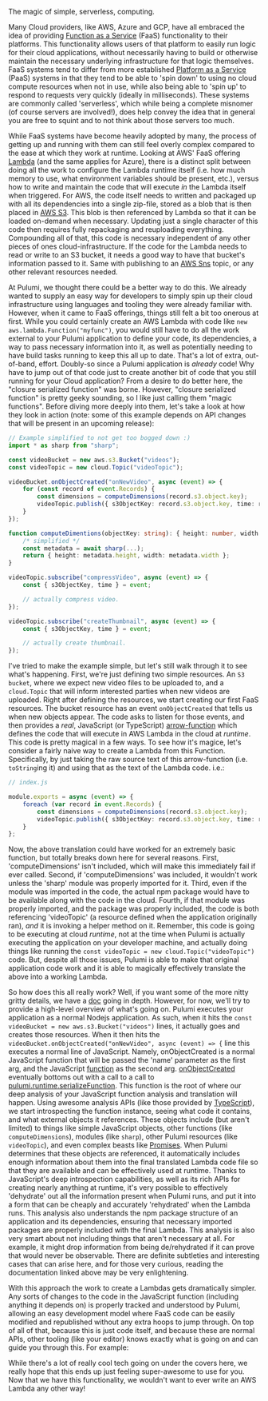 The magic of simple, serverless, computing.

Many Cloud providers, like AWS, Azure and GCP, have all embraced the idea of providing [Function as a Service](https://en.wikipedia.org/wiki/Function_as_a_service) (FaaS) functionality to their platforms.  This functionality allows users of that platform to easily run logic for their cloud applications, without necessarily having to build or otherwise maintain the necessary underlying infrastructure for that logic themselves.  FaaS systems tend to differ from more established [Platform as a Service](https://en.wikipedia.org/wiki/PaaS) (PaaS) systems in that they tend to be able to 'spin down' to using no cloud compute resources when not in use, while also being able to 'spin up' to respond to requests very quickly (ideally in milliseconds).  These systems are commonly called 'serverless', which while being a complete misnomer (of course servers are involved!), does help convey the idea that in general you are free to squint and to not think about those servers too much.

While FaaS systems have become heavily adopted by many, the process of getting up and running with them can still feel overly complex compared to the ease at which they work at runtime.  Looking at AWS' FaaS offering [Lambda](https://aws.amazon.com/lambda/) (and the same applies for Azure), there is a distinct split between doing all the work to configure the Lambda runtime itself (i.e. how much memory to use, what environment variables should be present, etc.), versus how to write and maintain the code that will execute *in* the Lambda itself when triggered.  For AWS, the code itself needs to written and packaged up with all its dependencies into a single zip-file, stored as a blob that is then placed in [AWS S3](https://aws.amazon.com/s3/).  This blob is then referenced by Lambda so that it can be loaded on-demand when necessary.  Updating just a single character of this code then requires fully repackaging and reuploading everything.  Compounding all of that, this code is necessary independent of any other pieces of ones cloud-infrastructure.  If the code for the Lambda needs to read or write to an S3 bucket, it needs a good way to have that bucket's information passed to it.  Same with publishing to an [AWS Sns](https://aws.amazon.com/sns/) topic, or any other relevant resources needed.

At Pulumi, we thought there could be a better way to do this.  We already wanted to supply an easy way for developers to simply spin up their cloud infrastructure using languages and tooling they were already familiar with.  However, when it came to FaaS offerings, things still felt a bit too onerous at first.  While you could certainly create an AWS Lambda with code like `new aws.lambda.Function("myfunc")`, you would still have to do all the work external to your Pulumi application to define your code, its dependencies, a way to pass necessary information into it, as well as potentially needing to have build tasks running to keep this all up to date.  That's a lot of extra, out-of-band, effort.  Doubly-so since a Pulumi application is *already* code!  Why have to jump out of that code just to create another bit of code that you still running for your Cloud application?  From a desire to do better here, the "closure serialized function" was borne.  However, "closure serialized function" is pretty geeky sounding, so I like just calling them "magic functions".  Before diving more deeply into them, let's take a look at how they look in action (note: some of this example depends on  API changes that will be present in an upcoming release):

```ts
// Example simplified to not get too bogged down :)
import * as sharp from "sharp";

const videoBucket = new aws.s3.Bucket("videos");
const videoTopic = new cloud.Topic("videoTopic");

videoBucket.onObjectCreated("onNewVideo", async (event) => {
    for (const record of event.Records) {
        const dimensions = computeDimensions(record.s3.object.key);
        videoTopic.publish({ s3ObjectKey: record.s3.object.key, time: record.eventTime });
    }
});

function computeDimentions(objectKey: string): { height: number, width: number } { 
    /* simplified */ 
    const metadata = await sharp(...);
    return { height: metadata.height, width: metadata.width };
}

videoTopic.subscribe("compressVideo", async (event) => {
    const { s3ObjectKey, time } = event;

    // actually compress video.
});

videoTopic.subscribe("createThumbnail", async (event) => {
    const { s3ObjectKey, time } = event;

    // actually create thumbnail.
});
```

I've tried to make the example simple, but let's still walk through it to see what's happening.  First, we're just defining two simple resources.  An `S3 bucket`, where we expect new video files to be uploaded to, and a `cloud.Topic` that will inform interested parties when new videos are uploaded.  Right after defining the resources, we start creating our first FaaS resources.  The bucket resource has an event `onObjectCreated` that tells us when new objects appear.  The code asks to listen for those events, and then provides a *real*, JavaScript (or TypeScript) [arrow-function](https://developer.mozilla.org/en-US/docs/Web/JavaScript/Reference/Functions/Arrow_functions) which defines the code that will execute in AWS Lambda in the cloud at *runtime*.  This code is pretty magical in a few ways.  To see how it's magice, let's consider a fairly naive way to create a Lambda from this Function. Specifically, by just taking the raw source text of this arrow-function (i.e. `toString`ing it) and using that as the text of the Lambda code.  i.e.:

```ts
// index.js

module.exports = async (event) => {
    foreach (var record in event.Records) {
        const dimensions = computeDimensions(record.s3.object.key);
        videoTopic.publish({ s3ObjectKey: record.s3.object.key, time: record.eventTime });
    }
};
```

 Now, the above translation could have worked for an extremely basic function, but totally breaks down here for several reasons.  First, 'computeDimensions' isn't included, which will make this immediately fail if ever called.  Second, if 'computeDimensions' was included, it wouldn't work unless the 'sharp' module was properly imported for it.  Third, even if the module was imported in the code, the actual npm package would have to be available along with the code in the cloud. Fourth, if that module was properly imported, and the package was properly included, the code is both referencing 'videoTopic' (a resource defined when the application originally ran), *and* it is invoking a helper method on it.  Remember, this code is going to be executing at cloud *runtime*, not at the time when Pulumi is actually executing the application on your developer machine, and actually doing things like running the `const videoTopic = new cloud.Topic("videoTopic")` code.  But, despite all those issues, Pulumi is able to make that original application code work and it is able to magically effectively translate the above into a working Lambda.  

So how does this all really work?  Well, if you want some of the more nitty gritty details, we have a [doc](https://github.com/pulumi/docs/blob/master/reference/serializing-functions.md) going in depth.  However, for now, we'll try to provide a high-level overview of what's going on.  Pulumi executes your application as a normal Nodejs application.  As such, when it hits the `const videoBucket = new aws.s3.Bucket("videos")` lines, it actually goes and creates those resources.  When it then hits the `videoBucket.onObjectCreated("onNewVideo", async (event) => {` line this executes a normal line of JavaScript.  Namely, onObjectCreated is a normal JavaScript function that will be passed the 'name' parameter as the first arg, and the JavaScript [function](https://developer.mozilla.org/en-US/docs/Web/JavaScript/Guide/Functions) as the second arg.  [onObjectCreated](https://github.com/pulumi/pulumi-aws/blob/2159b44b296ab66ce4386d42b28fb22f27a6ef6a/sdk/nodejs/s3/s3Mixins.ts#L223) eventually bottoms out with a call to a call to [pulumi.runtime.serializeFunction](https://github.com/pulumi/pulumi/blob/fb18032a42eb34e9b5cbbe22a77a1b292d260a24/sdk/nodejs/runtime/closure/serializeClosure.ts#L89).  This function is the root of where our deep analysis of your JavaScript function analysis and translation will happen.  Using awesome analysis APIs (like those provided by [TypeScript](https://github.com/Microsoft/TypeScript)), we start introspecting the function instance, seeing what code it contains, and what external objects it references.  These objects include (but aren't limited) to things like simple JavaScript objects, other functions (like `computeDimensions`), modules (like `sharp`), other Pulumi resources (like `videoTopic`), and even complex beasts like [Promises](https://developer.mozilla.org/en-US/docs/Web/JavaScript/Reference/Global_Objects/Promise).  When Pulumi determines that these objects are referenced, it automatically includes enough information about them into the final translated Lambda code file so that they are available and can be effectively used at runtime.  Thanks to JavaScript's deep introspection capabilities, as well as its rich APIs for creating nearly anything at runtime, it's very possible to effectively 'dehydrate' out all the information present when Pulumi runs, and put it into a form that can be cheaply and accurately 'rehydrated' when the Lambda runs.  This analysis also understands the npm package structure of an application and its dependencies, ensuring that necessary imported packages are properly included with the final Lambda.  This analysis is also very smart about not including things that aren't necessary at all.  For example, it might drop information from being de/rehydrated if it can prove that would never be observable.  There are definite subtleties and interesting cases that can arise here, and for those very curious, reading the documentation linked above may be very enlightening.  

With this approach the work to create a Lambdas gets dramatically simpler.  Any sorts of changes to the code in the JavaScript function (including anything it depends on) is properly tracked and understood by Pulumi, allowing an easy development model where FaaS code can be easily modified and republished without any extra hoops to jump through.  On top of all of that, because this is just code itself, and because these are normal APIs, other tooling (like your editor) knows exactly what is going on and can guide you through this.  For example:

While there's a lot of really cool tech going on under the covers here, we really hope that this ends up just feeling super-awesome to use for you.  Now that we have this functionality, we wouldn't want to ever write an AWS Lambda any other way!
